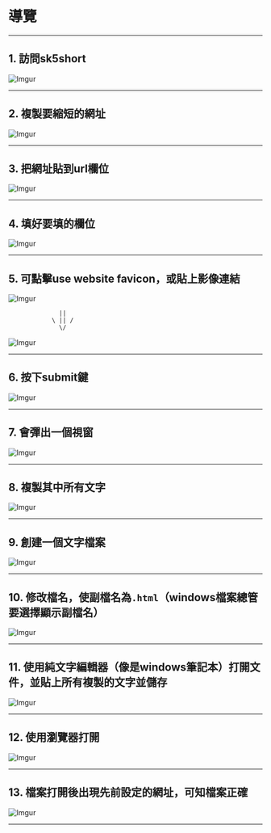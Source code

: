 # 導覽
---
## 1. 訪問sk5short
![Imgur](https://i.imgur.com/GVugZpS.jpg)

---
## 2. 複製要縮短的網址
![Imgur](https://i.imgur.com/yZ0EhmN.jpg)

---
## 3. 把網址貼到url欄位
![Imgur](https://i.imgur.com/4p9wOst.png)

---
## 4. 填好要填的欄位
![Imgur](https://i.imgur.com/C6LGtAS.png)

---
## 5. 可點擊use website favicon，或貼上影像連結
![Imgur](https://i.imgur.com/APMmTD9.png)
```
              ||
            \ || /
              \/
```
![Imgur](https://i.imgur.com/4st2LXM.png)

---
## 6. 按下submit鍵
![Imgur](https://i.imgur.com/vf4vZkH.png)

---
## 7. 會彈出一個視窗
![Imgur](https://i.imgur.com/Tpb8wTE.png)

---
## 8. 複製其中所有文字
![Imgur](https://i.imgur.com/QDGaiyo.jpg)

---
## 9. 創建一個文字檔案
![Imgur](https://i.imgur.com/sCNedUt.jpg)

---
## 10. 修改檔名，使副檔名為`.html`（windows檔案總管要選擇顯示副檔名）
![Imgur](https://i.imgur.com/hIcWLk1.jpg)

---
## 11. 使用純文字編輯器（像是windows筆記本）打開文件，並貼上所有複製的文字並儲存
![Imgur](https://i.imgur.com/8ADQ8p4.jpg)

---
## 12. 使用瀏覽器打開
![Imgur](https://i.imgur.com/fnWOsmn.jpg)

---
## 13. 檔案打開後出現先前設定的網址，可知檔案正確
![Imgur](https://i.imgur.com/yZ0EhmN.jpg)

---